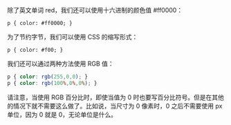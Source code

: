 除了英文单词 red，我们还可以使用十六进制的颜色值 #ff0000：

```
p { color: #ff0000; }
```

为了节约字节，我们可以使用 CSS 的缩写形式：

```
p { color: #f00; }
```

我们还可以通过两种方法使用 RGB 值：

```css
p { color: rgb(255,0,0); }
p { color: rgb(100%,0%,0%); }
```

请注意，当使用 RGB 百分比时，即使当值为 0 时也要写百分比符号。但是在其他的情况下就不需要这么做了。比如说，当尺寸为 0 像素时，0 之后不需要使用 px 单位，因为 0 就是 0，无论单位是什么。